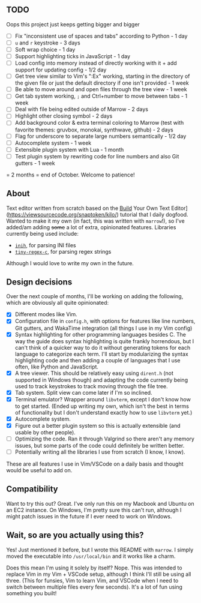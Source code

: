 ## TODO

Oops this project just keeps getting bigger and bigger

- [ ] Fix "inconsistent use of spaces and tabs" according to Python - 1 day
- [ ] `u` and `r` keystroke - 3 days
- [ ] Soft wrap choice - 1 day
- [ ] Support highlighting ticks in JavaScript - 1 day
- [ ] Load config into memory instead of directly working with it + add support for updating config - 1/2 day
- [ ] Get tree view similar to Vim's ":Ex" working, starting in the directory of the given file or just the default directory if one isn't provided - 1 week
- [ ] Be able to move around and open files through the tree view - 1 week
- [ ] Get tab system working, `;` and Ctrl+number to move between tabs - 1 week
- [ ] Deal with file being edited outside of Marrow - 2 days
- [ ] Highlight other closing symbol - 2 days
- [ ] Add background color & extra terminal coloring to Marrow (test with favorite themes: gruvbox, monokai, synthwave, github) - 2 days
- [ ] Flag for underscore to separate large numbers semantically - 1/2 day
- [ ] Autocomplete system - 1 week
- [ ] Extensible plugin system with Lua - 1 month
- [ ] Test plugin system by rewriting code for line numbers and also Git gutters - 1 week

= 2 months = end of October. Welcome to patience!

## About

Text editor written from scratch based on the [Build](https://viewsourcecode.org/snaptoken/kilo/) Your Own Text Editor](https://viewsourcecode.org/snaptoken/kilo/) tutorial that I daily dogfood. Wanted to make it my own (in fact, this was written with `marrow`!), so I've added/am adding ~~some~~ a lot of extra, opinionated features. Libraries currently being used include:

* [`inih`](https://github.com/benhoyt/inih), for parsing INI files
* [`tiny-regex-c`](https://github.com/kokke/tiny-regex-c), for parsing regex strings

Although I would love to write my own in the future.

## Design decisions

Over the next couple of months, I'll be working on adding the following, which are obviously all quite opinionated:

- [X] Different modes like Vim.
- [X] Configuration file in `config.h`, with options for features like line numbers, Git gutters, and WakaTime integration (all things I use in my Vim config) 
- [X] Syntax highlighting for other programming languages besides C. The way the guide does syntax highlighting is quite frankly horrendous, but I can't think of a quicker way to do it without generating tokens for each language to categorize each term. I'll start by modularizing the syntax highlighting code and then adding a couple of languages that I use often, like Python and JavaScript.
- [X] A tree viewer. This should be relatively easy using `dirent.h` (not supported in Windows though) and adapting the code currently being used to track keystrokes to track moving through the file tree.
- [X] Tab system. Split view can come later if I'm so inclined.
- [X] Terminal emulator? Wrapper around `libvterm`, except I don't know how to get started. (Ended up writing my own, which isn't the best in terms of functionality but I don't understand exactly how to use `libvterm` yet.)
- [X] Autocomplete system.
- [X] Figure out a better plugin system so this is actually extensible (and usable by other people).
- [ ] Optimizing the code. Ran it through Valgrind so there aren't any memory issues, but some parts of the code could definitely be written better.
- [ ] Potentially writing all the libraries I use from scratch (I know, I know).

These are all features I use in Vim/VSCode on a daily basis and thought would be useful to add on. 

## Compatibility

Want to try this out? Great. I've only run this on my Macbook and Ubuntu on an EC2 instance. On Windows, I'm pretty sure this can't run, although I might patch issues in the future if I ever need to work on Windows.

## Wait, so are you actually using this?

Yes! Just mentioned it before, but I wrote this README with `marrow`. I simply moved the executable into `/usr/local/bin` and it works like a charm.

Does this mean I'm using it solely by itself? Nope. This was intended to replace Vim in my Vim + VSCode setup, although I think I'll still be using all three. (This for funsies, Vim to learn Vim, and VSCode when I need to switch between multiple files every few seconds). It's a lot of fun using something you built!
